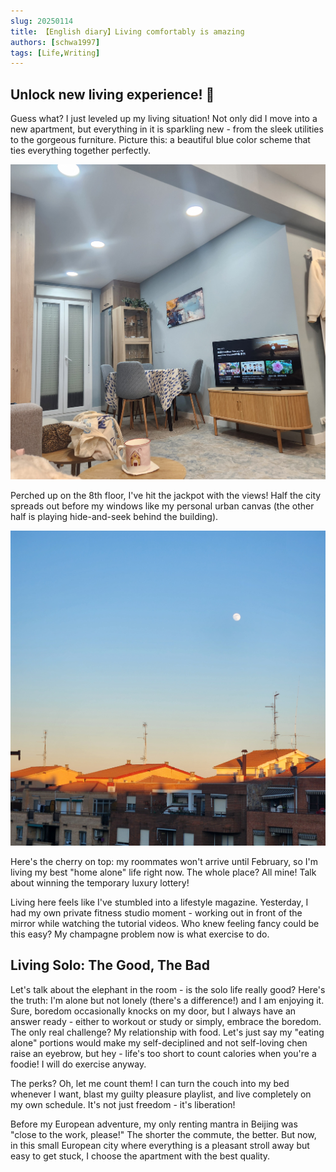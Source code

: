 ```yaml
---
slug: 20250114
title: 【English diary】Living comfortably is amazing
authors: [schwa1997]
tags: [Life,Writing]
---
```


## Unlock new living experience! 🎉

Guess what? I just leveled up my living situation! Not only did I move into a new apartment, but everything in it is sparkling new - from the sleek utilities to the gorgeous furniture. Picture this: a beautiful blue color scheme that ties everything together perfectly.

![livingroom](5bf97ad3094d78c64dc4708eb609255.jpg)

Perched up on the 8th floor, I've hit the jackpot with the views! Half the city spreads out before my windows like my personal urban canvas (the other half is playing hide-and-seek behind the building).

![view](5b1abf946ed261bfb29194d6b775601.jpg)

Here's the cherry on top: my roommates won't arrive until February, so I'm living my best "home alone" life right now. The whole place? All mine! Talk about winning the temporary luxury lottery!

Living here feels like I've stumbled into a lifestyle magazine. Yesterday, I had my own private fitness studio moment - working out in front of the mirror while watching the tutorial videos. Who knew feeling fancy could be this easy? My champagne problem now is what exercise to do.

## Living Solo: The Good, The Bad

Let's talk about the elephant in the room - is the solo life really good? Here's the truth: I'm alone but not lonely (there's a difference!) and I am enjoying it. Sure, boredom occasionally knocks on my door, but I always have an answer ready - either to workout or study or simply, embrace the boredom. The only real challenge? My relationship with food. Let's just say my "eating alone" portions would make my self-deciplined and not self-loving chen raise an eyebrow, but hey - life's too short to count calories when you're a foodie! I will do exercise anyway.

The perks? Oh, let me count them! I can turn the couch into my bed whenever I want, blast my guilty pleasure playlist, and live completely on my own schedule. It's not just freedom - it's liberation!

Before my European adventure, my only renting mantra in Beijing was "close to the work, please!" The shorter the commute, the better. But now, in this small European city where everything is a pleasant stroll away but easy to get stuck, I choose the apartment with the best quality.


